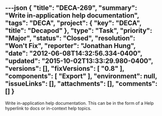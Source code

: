 ---json
{
  "title": "DECA-269",
  "summary": "Write in-application help documentation",
  "tags": "DECA",
  "project": {
    "key": "DECA",
    "title": "Decapod"
  },
  "type": "Task",
  "priority": "Major",
  "status": "Closed",
  "resolution": "Won't Fix",
  "reporter": "Jonathan Hung",
  "date": "2012-06-08T14:32:56.334-0400",
  "updated": "2015-10-02T13:33:29.980-0400",
  "versions": [],
  "fixVersions": [
    "0.8"
  ],
  "components": [
    "Export"
  ],
  "environment": null,
  "issueLinks": [],
  "attachments": [],
  "comments": []
}
---
Write in-application help documentation. This can be in the form of a Help hyperlink to docs or in-context help topics.

        